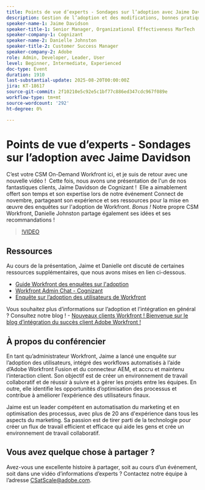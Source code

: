 ```yaml
---
title: Points de vue d’experts - Sondages sur l’adoption avec Jaime Davidson
description: Gestion de l’adoption et des modifications, bonnes pratiques, automatisation des workflows (tout s’adapte parfaitement puisque la session traite des enquêtes d’adoption, de l’optimisation et des processus de mise à l’échelle)
speaker-name-1: Jaime Davidson
speaker-title-1: Senior Manager, Organizational Effectiveness MarTech
speaker-company-1: Cognizant
speaker-name-2: Danielle Johnston
speaker-title-2: Customer Success Manager
speaker-company-2: Adobe
role: Admin, Developer, Leader, User
level: Beginner, Intermediate, Experienced
doc-type: Event
duration: 1910
last-substantial-update: 2025-08-20T00:00:00Z
jira: KT-18617
source-git-commit: 2f10210e5c92e5c1bf77c886ed347cdc967f089e
workflow-type: tm+mt
source-wordcount: '292'
ht-degree: 0%

---
```



# Points de vue d’experts - Sondages sur l’adoption avec Jaime Davidson

C’est votre CSM On-Demand Workfront ici, et je suis de retour avec une nouvelle vidéo !  Cette fois, nous avons une présentation de l&#39;un de nos fantastiques clients, Jaime Davidson de Cognizant !  Elle a aimablement offert son temps et son expertise lors de notre événement Connect de novembre, partageant son expérience et ses ressources pour la mise en œuvre des enquêtes sur l&#39;adoption de Workfront. *Bonus !* Notre propre CSM Workfront, Danielle Johnston partage également ses idées et ses recommandations !

>[!VIDEO](https://video.tv.adobe.com/v/3469895/?learn=on&enablevpops)

## Ressources

Au cours de la présentation, Jaime et Danielle ont discuté de certaines ressources supplémentaires, que nous avons mises en lien ci-dessous.

* [Guide Workfront des enquêtes sur l&#39;adoption](https://cdn.experience.workfront.com/Training/Guides/Customer+Success+at+Scale/Workfront+Guide+to+Adoption+Surveys)
* [Workfront Admin Chat - Cognizant](https://cdn.experience.workfront.com/Training/Guides/Customer+Success+at+Scale/Workfront+-+Admin+Chat+20231113+final+GBC)
* [Enquête sur l’adoption des utilisateurs de Workfront](https://cdn.experience.workfront.com/Training/Guides/Customer+Success+at+Scale/Workfront+User+Adoption+Survey+2022+final_Admin+chat)

Vous souhaitez plus d’informations sur l’adoption et l’intégration en général ? Consultez notre blog ! - [ Nouveaux clients Workfront ! Bienvenue sur le blog d’intégration du succès client Adobe Workfront !](https://experienceleaguecommunities.adobe.com/t5/workfront-blogs/new-workfront-customers-welcome-to-the-adobe-workfront-customer/ba-p/635927)

## À propos du conférencier

En tant qu’administrateur Workfront, Jaime a lancé une enquête sur l’adoption des utilisateurs, intégré des workflows automatisés à l’aide d’Adobe Workfront Fusion et du connecteur AEM, et accru et maintenu l’interaction client. Son objectif est de créer un environnement de travail collaboratif et de réussir à suivre et à gérer les projets entre les équipes. En outre, elle identifie les opportunités d’optimisation des processus et contribue à améliorer l’expérience des utilisateurs finaux.

Jaime est un leader compétent en automatisation du marketing et en optimisation des processus, avec plus de 20 ans d&#39;expérience dans tous les aspects du marketing. Sa passion est de tirer parti de la technologie pour créer un flux de travail efficient et efficace qui aide les gens et crée un environnement de travail collaboratif.

## Vous avez quelque chose à partager ?

Avez-vous une excellente histoire à partager, soit au cours d’un événement, soit dans une vidéo d’informations d’experts ? Contactez notre équipe à l’adresse [CSatScale@adobe.com](mailto:CSatScale@adobe.com).

